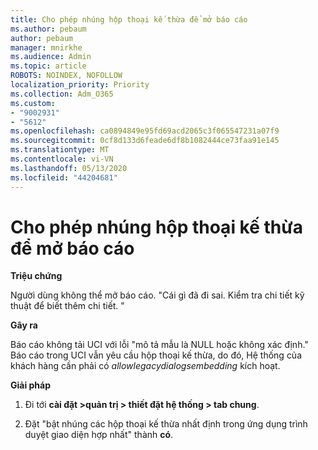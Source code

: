 ```yaml
---
title: Cho phép nhúng hộp thoại kế thừa để mở báo cáo
ms.author: pebaum
author: pebaum
manager: mnirkhe
ms.audience: Admin
ms.topic: article
ROBOTS: NOINDEX, NOFOLLOW
localization_priority: Priority
ms.collection: Adm_O365
ms.custom:
- "9002931"
- "5612"
ms.openlocfilehash: ca0894849e95fd69acd2065c3f065547231a07f9
ms.sourcegitcommit: 0cf8d133d6feade6df8b1082444ce73faa91e145
ms.translationtype: MT
ms.contentlocale: vi-VN
ms.lasthandoff: 05/13/2020
ms.locfileid: "44204681"
---
```

# <a name="enable-embedding-legacy-dialogs-to-open-reports"></a>Cho phép nhúng hộp thoại kế thừa để mở báo cáo

**Triệu chứng**

Người dùng không thể mở báo cáo. "Cái gì đã đi sai. Kiểm tra chi tiết kỹ thuật để biết thêm chi tiết. "

**Gây ra**

Báo cáo không tải UCI với lỗi "mô tả mẫu là NULL hoặc không xác định." Báo cáo trong UCI vẫn yêu cầu hộp thoại kế thừa, do đó, Hệ thống của khách hàng cần phải có *allowlegacydialogsembedding* kích hoạt.

**Giải pháp**

1. Đi tới **cài đặt >quản trị > thiết đặt hệ thống > tab chung**.

2. Đặt "bật nhúng các hộp thoại kế thừa nhất định trong ứng dụng trình duyệt giao diện hợp nhất" thành **có**.
